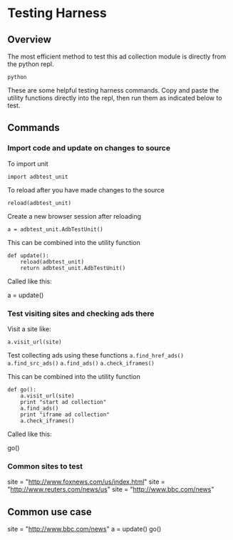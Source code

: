# Testing Harness

## Overview

The most efficient method to test this ad collection module is directly from the python repl. 

`python`

These are some helpful testing harness commands. Copy and paste the utility functions directly into the repl, then run them as indicated below to test.

## Commands

### Import code and update on changes to source

To import unit

`import adbtest_unit`

To reload after you have made changes to the source

`reload(adbtest_unit)`

Create a new browser session after reloading

`a = adbtest_unit.AdbTestUnit()`

This can be combined into the utility function

```
def update():
    reload(adbtest_unit)
    return adbtest_unit.AdbTestUnit()
```

Called like this:

a = update()

### Test visiting sites and checking ads there

Visit a site like:

`a.visit_url(site)`

Test collecting  ads using these functions
`a.find_href_ads()`
`a.find_src_ads()`
`a.find_ads()`
`a.check_iframes()`

This can be combined into the utility function

```
def go():
    a.visit_url(site)
    print "start ad collection"
    a.find_ads()
    print "iframe ad collection"
    a.check_iframes()
```

Called like this:

go()


### Common sites to test

site = "http://www.foxnews.com/us/index.html"
site = "http://www.reuters.com/news/us"
site = "http://www.bbc.com/news"


## Common use case

site = "http://www.bbc.com/news"
a = update()
go()

